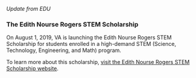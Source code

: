 *Update from EDU*

### The Edith Nourse Rogers STEM Scholarship ###
On August 1, 2019, VA is launching the Edith Nourse Rogers STEM Scholarship for students enrolled in a high-demand STEM (Science, Technology, Engineering, and Math) program. <br>

To learn more about this scholarship, [visit the Edith Nourse Rogers STEM Scholarship website](https://benefits.va.gov/gibill/fgib/stem.asp).

